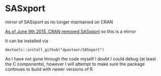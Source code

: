 # SASxport
mirror of SASxport as no longer maintained on CRAN

[As of June 9th 2015, CRAN removed SASxport](http://cran.r-project.org/web/packages/SASxport/index.html) so this is a mirror


It can be installed via 

```
devtools::install_github("dpastoor/SASxport")
```

As I have not gone through the code myself I doubt I could debug (at least the C components), however I will attempt to make sure 
the package continues to build with newer versions of R

